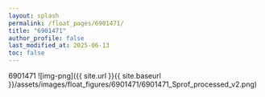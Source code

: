 ```yaml
---
layout: splash
permalink: /float_pages/6901471/
title: "6901471"
author_profile: false
last_modified_at: 2025-06-13
toc: false
---
```

 
6901471
![img-png]({{ site.url }}{{ site.baseurl }}/assets/images/float_figures/6901471/6901471_Sprof_processed_v2.png)